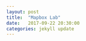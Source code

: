 ```yaml
---
layout: post
title:  "Mapbox Lab"
date:   2017-09-22 20:30:00
categories: jekyll update
---
```


<div id='map' style='width: 400px; height: 300px;'></div>
<script>
  mapboxgl.accessToken = 'pk.eyJ1IjoiY2hpZW5jaGllbjE2NjQiLCJhIjoiY2o3dzl2ODBhNWZpejM0cXA0emY2eWdwbyJ9.7MMOUqu-jnU_xAFxy9qttA';
  var map = new mapboxgl.Map({
    container: 'map',
    style: 'mapbox://styles/mapbox/outdoors-v10'
  });
</script>
